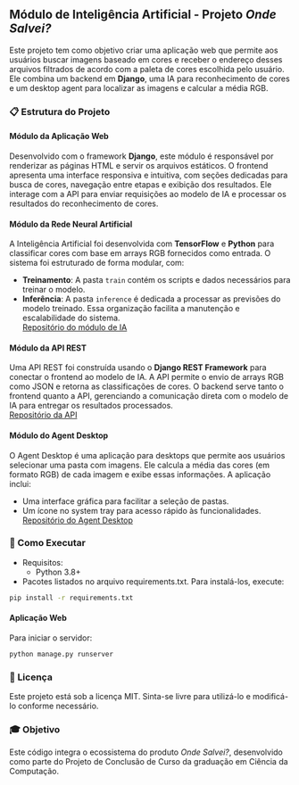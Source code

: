 ## Módulo de Inteligência Artificial - Projeto _Onde Salvei?_
Este projeto tem como objetivo criar uma aplicação web que permite aos usuários buscar imagens baseado em cores e receber o endereço desses arquivos filtrados de acordo com a paleta de cores escolhida pelo usuário. Ele combina um backend em **Django**, uma IA para reconhecimento de cores e um desktop agent para localizar as imagens e calcular a média RGB.

### 📋 Estrutura do Projeto
#### **Módulo da Aplicação Web**
Desenvolvido com o framework **Django**, este módulo é responsável por renderizar as páginas HTML e servir os arquivos estáticos. O frontend apresenta uma interface responsiva e intuitiva, com seções dedicadas para busca de cores, navegação entre etapas e exibição dos resultados. Ele interage com a API para enviar requisições ao modelo de IA e processar os resultados do reconhecimento de cores.

#### **Módulo da Rede Neural Artificial**
A Inteligência Artificial foi desenvolvida com **TensorFlow** e **Python** para classificar cores com base em arrays RGB fornecidos como entrada. O sistema foi estruturado de forma modular, com:
- **Treinamento**: A pasta `train` contém os scripts e dados necessários para treinar o modelo.
- **Inferência**: A pasta `inference` é dedicada a processar as previsões do modelo treinado.
Essa organização facilita a manutenção e escalabilidade do sistema.  
[Repositório do módulo de IA](https://github.com/dev-nataliasilva/projeto_final_ia)

#### **Módulo da API REST**
Uma API REST foi construída usando o **Django REST Framework** para conectar o frontend ao modelo de IA. A API permite o envio de arrays RGB como JSON e retorna as classificações de cores. O backend serve tanto o frontend quanto a API, gerenciando a comunicação direta com o modelo de IA para entregar os resultados processados.  
[Repositório da API](https://github.com/dev-nataliasilva/projeto_final_api)

#### **Módulo do Agent Desktop**
O Agent Desktop é uma aplicação para desktops que permite aos usuários selecionar uma pasta com imagens. Ele calcula a média das cores (em formato RGB) de cada imagem e exibe essas informações. A aplicação inclui:
- Uma interface gráfica para facilitar a seleção de pastas.
- Um ícone no system tray para acesso rápido às funcionalidades.  
[Repositório do Agent Desktop](https://github.com/dev-nataliasilva/projeto_final_agent)

### 🚀 Como Executar
- Requisitos:
    - Python 3.8+
- Pacotes listados no arquivo requirements.txt. Para instalá-los, execute:
```bash
pip install -r requirements.txt
```
#### Aplicação Web
Para iniciar o servidor:
```bash
python manage.py runserver
```

### 📝 Licença
Este projeto está sob a licença MIT. Sinta-se livre para utilizá-lo e modificá-lo conforme necessário.

### 🎓 Objetivo
Este código integra o ecossistema do produto _Onde Salvei?_, desenvolvido como parte do Projeto de Conclusão de Curso da graduação em Ciência da Computação.
